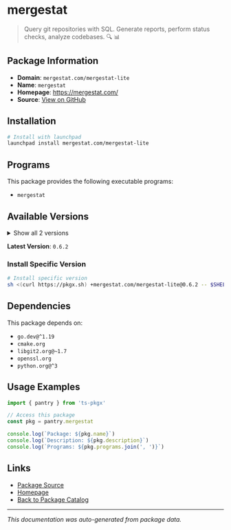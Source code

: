 # mergestat

> Query git repositories with SQL. Generate reports, perform status checks, analyze codebases. 🔍 📊

## Package Information

- **Domain**: `mergestat.com/mergestat-lite`
- **Name**: `mergestat`
- **Homepage**: https://mergestat.com/
- **Source**: [View on GitHub](https://github.com/pkgxdev/pantry/tree/main/projects/mergestat.com/mergestat-lite/package.yml)

## Installation

```bash
# Install with launchpad
launchpad install mergestat.com/mergestat-lite
```

## Programs

This package provides the following executable programs:

- `mergestat`

## Available Versions

<details>
<summary>Show all 2 versions</summary>

- `0.6.2`, `0.6.1`

</details>

**Latest Version**: `0.6.2`

### Install Specific Version

```bash
# Install specific version
sh <(curl https://pkgx.sh) +mergestat.com/mergestat-lite@0.6.2 -- $SHELL -i
```

## Dependencies

This package depends on:

- `go.dev@^1.19`
- `cmake.org`
- `libgit2.org@~1.7`
- `openssl.org`
- `python.org@^3`

## Usage Examples

```typescript
import { pantry } from 'ts-pkgx'

// Access this package
const pkg = pantry.mergestat

console.log(`Package: ${pkg.name}`)
console.log(`Description: ${pkg.description}`)
console.log(`Programs: ${pkg.programs.join(', ')}`)
```

## Links

- [Package Source](https://github.com/pkgxdev/pantry/tree/main/projects/mergestat.com/mergestat-lite/package.yml)
- [Homepage](https://mergestat.com/)
- [Back to Package Catalog](../../../package-catalog.md)

---

*This documentation was auto-generated from package data.*
